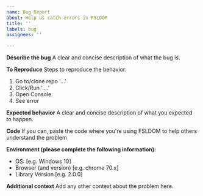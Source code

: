 ```yaml
---
name: Bug Report
about: Help us catch errors in FSLDOM
title: ''
labels: bug
assignees: ''

---
```


**Describe the bug**
A clear and concise description of what the bug is.

**To Reproduce**
Steps to reproduce the behavior:
1. Go to/clone repo '...'
2. Click/Run '....'
3. Open Console
4. See error

**Expected behavior**
A clear and concise description of what you expected to happen.

**Code**
If you can, paste the code where you're using FSLDOM to  help others understand the problem

**Environment (please complete the following information):**
 - OS: [e.g. Windows 10]
 - Browser (and version) [e.g. chrome 70.x]
 - Library Version [e.g. 2.0.0]

**Additional context**
Add any other context about the problem here.
